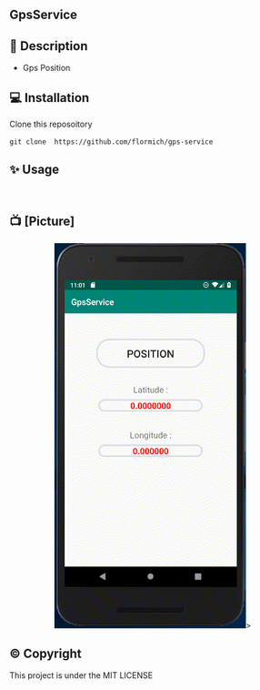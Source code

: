 ## GpsService


## 📃 Description

* Gps Position

## 💻 Installation
Clone this reposoitory

```
git clone  https://github.com/flormich/gps-service 

```

## ✨️ Usage
<br>

## 📺 [Picture]

<p align="center"
  
 ![logo](GPS.gif)>
 
</p>







## ©️ Copyright
This project is under the MIT LICENSE


